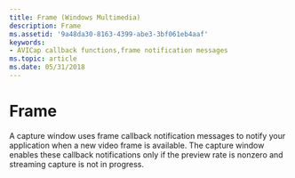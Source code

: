 ```yaml
---
title: Frame (Windows Multimedia)
description: Frame
ms.assetid: '9a48da30-8163-4399-abe3-3bf061eb4aaf'
keywords:
- AVICap callback functions,frame notification messages
ms.topic: article
ms.date: 05/31/2018
---
```


# Frame

A capture window uses frame callback notification messages to notify your application when a new video frame is available. The capture window enables these callback notifications only if the preview rate is nonzero and streaming capture is not in progress.

 

 




